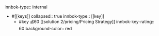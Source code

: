 innbok-type:: internal
- #[[keys]]
  collapsed:: true
  innbok-type:: [[key]]
  - #key 💰60 [[solution 2/pricing/Pricing Strategy]]
    innbok-key-rating:: 60
    background-color:: red



